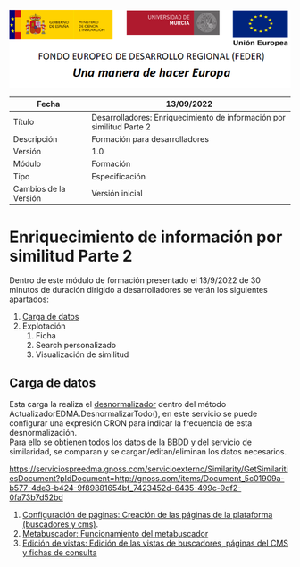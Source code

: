 ![](../Docs/media/CabeceraDocumentosMD.png)

| Fecha                 | 13/09/2022                                |
| --------------------- | ---------------------------------------- |
| Título                | Desarrolladores: Enriquecimiento de información por similitud Parte 2|
| Descripción           | Formación para desarrolladores |
| Versión               | 1.0                                      |
| Módulo                | Formación                            |
| Tipo                  | Especificación                           |
| Cambios de la Versión | Versión inicial                          |

# Enriquecimiento de información por similitud Parte 2

Dentro de este módulo  de formación presentado el 13/9/2022 de 30 minutos de duración dirigido a desarrolladores se verán los siguientes apartados:
 1. [Carga de datos](#carga_de_datos)
 2. Explotación
    1. Ficha
    2. Search personalizado
    3. Visualización de similitud

## Carga de datos
Esta carga la realiza el [desnormalizador](https://github.com/HerculesCRUE/HerculesED/tree/main/src/Hercules.ED.Desnormalizador) dentro del método ActualizadorEDMA.DesnormalizarTodo(), en este servicio se puede configurar una expresión CRON para indicar la frecuencia de esta desnormalización.  
Para ello se obtienen todos los datos de la BBDD y del servicio de similaridad, se comparan y se cargan/editan/eliminan los datos necesarios.

https://serviciospreedma.gnoss.com/servicioexterno/Similarity/GetSimilaritiesDocument?pIdDocument=http://gnoss.com/items/Document_5c01909a-b577-4de3-b424-9f89881654bf_7423452d-6435-499c-9df2-0fa73b7d52bd


 1. [Configuración de páginas: Creación de las páginas de la plataforma (buscadores y cms)](https://github.com/HerculesCRUE/HerculesMA/blob/main/Docs/configuracion-de-paginas.md).
 2. [Metabuscador: Funcionamiento del metabuscador](https://github.com/HerculesCRUE/HerculesMA/blob/main/Docs/metabuscador.md)
 3. [Edición de vistas: Edición de las vistas de buscadores, páginas del CMS y fichas de consulta](https://github.com/HerculesCRUE/Commons-ED-MA/blob/main/Docs/edicion-de-vistas.md)
